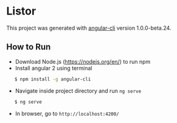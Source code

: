 # Listor

This project was generated with [angular-cli](https://github.com/angular/angular-cli) version 1.0.0-beta.24.

## How to Run
* Download Node.js (https://nodejs.org/en/) to run npm
* Install angular 2 using terminal

```bash
   $ npm install -g angular-cli
```
* Navigate inside project directory and run `ng serve`

```bash
   $ ng serve
```
* In browser, go to `http://localhost:4200/`
